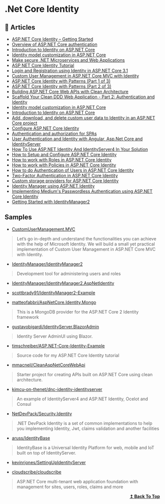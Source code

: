 
# .Net Core Identity

## 📝 Articles

- [ASP.NET Core Identity – Getting Started](https://procodeguide.com/programming/asp-net-core-identity/)
- [Overview of ASP.NET Core authentication](https://docs.microsoft.com/en-us/aspnet/core/security/authentication/)
- [Introduction to Identity on ASP.NET Core](https://docs.microsoft.com/en-us/aspnet/core/security/authentication/identity)
- [Identity model customization in ASP.NET Core](https://docs.microsoft.com/en-us/aspnet/core/security/authentication/customize-identity-model)
- [Make secure .NET Microservices and Web Applications](https://docs.microsoft.com/en-us/dotnet/architecture/microservices/secure-net-microservices-web-applications/)
- [ASP NET Core Identity Tutorial](https://www.tektutorialshub.com/asp-net-core/asp-net-core-identity-tutorial/)
- [Login and Registration using Identity in ASP.NET Core 3.1](https://www.freecodespot.com/blog/asp-net-core-identity/)
- [Custom User Management in ASP.NET Core MVC with Identity](https://codewithmukesh.com/blog/user-management-in-aspnet-core-mvc/)
- [ASP.NET Core Identity with Patterns (Part 1 of 3)](https://timschreiber.com/2018/05/07/aspnet-core-identity-with-patterns/)
- [ASP.NET Core Identity with Patterns (Part 2 of 3)](https://timschreiber.com/2018/05/07/aspnet-core-identity-with-patterns-2/)
- [Building ASP.NET Core Web APIs with Clean Architecture](https://fullstackmark.com/post/18/building-aspnet-core-web-apis-with-clean-architecture)
- [Scaffold Your Clean DDD Web Application - Part 2: Authentication and Identity](https://blog.jacobsdata.com/2020/09/15/scaffold-your-clean-ddd-web-application-part-2-authentication-and-identity)
- [Identity model customization in ASP.NET Core](https://docs.microsoft.com/en-us/aspnet/core/security/authentication/customize-identity-model)
- [Introduction to Identity on ASP.NET Core](https://docs.microsoft.com/en-us/aspnet/core/security/authentication/identity)
- [Add, download, and delete custom user data to Identity in an ASP.NET Core project](https://docs.microsoft.com/en-us/aspnet/core/security/authentication/add-user-data)
- [Configure ASP.NET Core Identity](https://docs.microsoft.com/en-us/aspnet/core/security/authentication/identity-configuration)
- [Authentication and authorization for SPAs](https://docs.microsoft.com/en-us/aspnet/core/security/authentication/identity-api-authorization)
- [User Authentication and Identity with Angular, Asp.Net Core and IdentityServer](https://fullstackmark.com/post/21/user-authentication-and-identity-with-angular-aspnet-core-and-identityserver)
- [How To Use ASP.NET Identity And IdentityServer4 In Your Solution](https://feras.blog/how-to-use-asp-net-identity-and-identityserver4-in-your-solution/)
- [How to Setup and Configure ASP.NET Core Identity](https://www.yogihosting.com/aspnet-core-identity-setup/)
- [How to work with Roles in ASP.NET Core Identity](https://www.yogihosting.com/aspnet-core-identity-roles/)
- [How to work with Policies in ASP.NET Core Identity](https://www.yogihosting.com/aspnet-core-identity-policies/)
- [How to do Authentication of Users in ASP.NET Core Identity](https://www.yogihosting.com/aspnet-core-identity-authentication/)
- [Two-Factor Authentication in ASP.NET Core Identity](https://www.yogihosting.com/aspnet-core-identity-two-factor-authentication/)
- [Custom storage providers for ASP.NET Core Identity](https://docs.microsoft.com/en-us/aspnet/core/security/authentication/identity-custom-storage-providers)
- [Identity Manager using ASP.NET Identity](https://www.scottbrady91.com/ASPNET-Identity/Identity-Manager-using-ASPNET-Identity)
- [Implementing Medium's Passwordless Authentication using ASP.NET Core Identity](https://www.scottbrady91.com/ASPNET-Identity/Implementing-Mediums-Passwordless-Authentication-using-ASPNET-Core-Identity)
- [Getting Started with IdentityManager2](https://www.scottbrady91.com/ASPNET-Identity/Getting-Started-with-IdentityManager2)
## Samples

- [CustomUserManagement.MVC](https://github.com/iammukeshm/CustomUserManagement.MVC) 
> Let’s go in-depth and understand the functionalities you can achieve with the help of Microsoft Identity. We will build a small yet practical implementation of Custom User Management in ASP.NET Core MVC with Identity.

- [IdentityManager/IdentityManager2](https://github.com/IdentityManager/IdentityManager2) 
> Development tool for administering users and roles

- [IdentityManager/IdentityManager2.AspNetIdentity](https://github.com/IdentityManager/IdentityManager2.AspNetIdentity)

- [scottbrady91/IdentityManager2-Example](https://github.com/scottbrady91/IdentityManager2-Example)

- [matteofabbri/AspNetCore.Identity.Mongo](https://github.com/matteofabbri/AspNetCore.Identity.Mongo) 
> This is a MongoDB provider for the ASP.NET Core 2 Identity framework
	
- [gustavobigardi/IdentityServer.BlazorAdmin](https://github.com/gustavobigardi/IdentityServer.BlazorAdmin) 
> Identity Server AdminUI using Blazor.

- [timschreiber/ASP.NET-Core-Identity-Example](https://github.com/timschreiber/ASP.NET-Core-Identity-Example)
> Source code for my ASP.NET Core Identity tutorial
	
- [mmacneil/CleanAspNetCoreWebApi](https://github.com/mmacneil/CleanAspNetCoreWebApi)
> Starter project for creating APIs built on ASP.NET Core using clean architecture.
	
- [kimcu-on-thenet/dnc-identity-identityserver](https://github.com/kimcu-on-thenet/dnc-identity-identityserver)
> An example of IdentityServer4 and ASP.NET Identity, Ocelot and Consul

- [NetDevPack/Security.Identity](https://github.com/NetDevPack/Security.Identity)
> .NET DevPack Identity is a set of common implementations to help you implementing Identity, Jwt, claims validation and another facilities

- [aruss/IdentityBase](https://github.com/aruss/IdentityBase)
> IdentityBase is a Universal Identity Platform for web, mobile and IoT built on top of IdentityServer.

- [kevinrjones/SettingUpIdentityServer](https://github.com/kevinrjones/SettingUpIdentityServer)

- [cloudscribe/cloudscribe](https://github.com/cloudscribe/cloudscribe)
> ASP.NET Core multi-tenant web application foundation with management for sites, users, roles, claims and more
<div align="right">
  <b><a href="#contents">↥ Back To Top</a></b>
</div>
